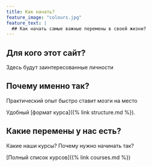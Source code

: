 ```yaml
---
title: Как начать?
feature_image: "colours.jpg"
feature_text: |
  ## Как начать самые важные перемены в своей жизни?
---
```


## Для кого этот сайт?

Здесь будут заинтересованные личности

## Почему именно так?

Практический опыт быстро ставит мозги на место

Удобный [формат курса]({% link structure.md %}).

## Какие перемены у нас есть?

Какие наши курсы?  Почему нужно начинать так?

[Полный список курсов]({% link courses.md %})
